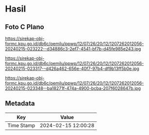 # Hasil

## Foto C Plano

https://sirekap-obj-formc.kpu.go.id/db6c/pemilu/ppwp/12/07/26/20/12/1207262012056-20240215-023222--d34886c3-2ef7-4541-bf7b-d45fe985e243.jpg

https://sirekap-obj-formc.kpu.go.id/db6c/pemilu/ppwp/12/07/26/20/12/1207262012056-20240215-023317--d426a462-656e-40f7-97b4-df9b13ff5b0e.jpg

https://sirekap-obj-formc.kpu.go.id/db6c/pemilu/ppwp/12/07/26/20/12/1207262012056-20240215-023348--ba18271f-474a-4900-bcba-207f6028647b.jpg


## Metadata

| Key        | Value               |
| ---------- | ------------------- |
| Time Stamp | 2024-02-15 12:00:28 |



